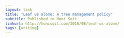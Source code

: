```yaml
---
layout: link
title: "Leaf us alone: A tree management policy"
subtitle: Published in Honi Soit
linkurl: http://honisoit.com/2016/08/leaf-us-alone/
tags: [writing]
---
```

